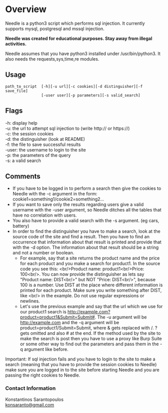 # Overview

Needle is a python3 script which performs sql injection. It currently supports
mysql, postgresql and mssql injection.

**Needle was created for educational purposes. Stay away from illegal activities.**

Needle assumes that you have python3 installed under /usr/bin/python3.
It also needs the requests,sys,time,re modules.

## Usage

```
path_to_script  [-h][-u url][-c cookies][-d distinguisher][-f save_file]
                [-user user][-p parameters][-s valid_search]
```

## Flags

-h: display help  
-u: the url to attempt sql injection to (write http://  or https://)  
-c: the session cookies  
-d: the distinguisher (look at README)  
-f: the file to save successful results  
-user: the username to login to the site  
-p: the parameters of the query  
-s: a valid search  

## Comments

* If you have to be logged in to perform a search then give the cookies to Needle
with the -c argument in the form: cookie1=something1/cookie2=something2...
* If you want to save only the results regarding users give a valid username with
the -user argument, so Needle ditches all the tables that have no correlation
with users.
* You also have to provide a valid search with the -s argument. (eg cars, battery)
* In order to find the distinguisher you have to make a search, look at the source
code of the site and find a result. Then you have to find an occurrence that
information about that result is printed and provide that with the -d option.
The information about that result should be a string and not a number or boolean.
  * For example, say that a site returns the product name and the price for each
product and you make a search for product1. In the source code you see this:
\<br/>Product name: product1\<br/>Price: 100\<br/>. You can now provide the
distinguisher as lets say "Product name: DIST\<br/>" but NOT "Price: DIST\<br/>",
because 100 is a number. Use DIST at the place where different information is
printed for each product. Make sure you write something after DIST, like \<br/> in
the example. Do not use regular expressions or newlines.
  * Let's use the previous example and say that the url which we use for our
product1 search is http://example.com?product=product1&Submit=Submit#. The -u
argument will be http://example.com and the -q argument will be
product=product1/Submit=Submit, where & gets replaced with /. ? gets omitted and
also # at the end. If the method used by the site to make the search is post then
you have to use a proxy like Burp Suite or some other way to find out the
parameters and pass them in the -q argument like before.

Important: If sql injection fails and you have to login to the site to make a
search (meaning that you have to provide the session cookies to Needle) make sure
you are logged in to the site before starting Needle and you are passing the right
cookies to Needle.

### Contact Information

Konstantinos Sarantopoulos  
konsaranto@gmail.com
